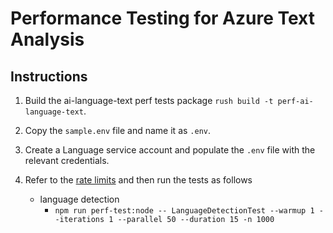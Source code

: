 # Performance Testing for Azure Text Analysis

## Instructions

1. Build the ai-language-text perf tests package `rush build -t perf-ai-language-text`.
2. Copy the `sample.env` file and name it as `.env`.
3. Create a Language service account and populate the `.env` file with the relevant credentials.
4. Refer to the [rate limits](https://learn.microsoft.com/azure/cognitive-services/language-service/concepts/data-limits) and then run the tests as follows

   - language detection
     - `npm run perf-test:node -- LanguageDetectionTest --warmup 1 --iterations 1 --parallel 50 --duration 15 -n 1000`

